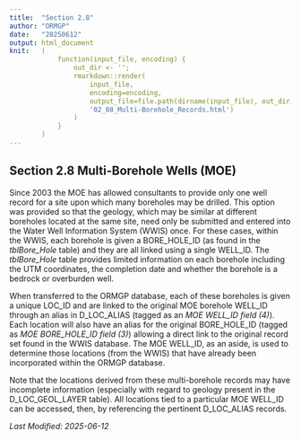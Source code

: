 ```yaml
---
title:  "Section 2.8"
author: "ORMGP"
date:   "20250612"
output: html_document
knit:   (
            function(input_file, encoding) {
                out_dir <- '';
                rmarkdown::render(
                    input_file,
                    encoding=encoding,
                    output_file=file.path(dirname(input_file), out_dir,
                    '02_08_Multi-Borehole_Records.html')
                )
            }
        )
---
```


## Section 2.8 Multi-Borehole Wells (MOE)

Since 2003 the MOE has allowed consultants to provide only one well record for
a site upon which many boreholes may be drilled.  This option was provided so
that the geology, which may be similar at different boreholes located at the
same site, need only be submitted and entered into the Water Well Information
System (WWIS) once.  For these cases, within the WWIS, each borehole is given
a BORE_HOLE_ID (as found in the *tblBore_Hole* table) and they are all linked
using a single WELL_ID.  The *tblBore_Hole* table provides limited information
on each borehole including the UTM coordinates, the completion date and
whether the borehole is a bedrock or overburden well.

When transferred to the ORMGP database, each of these boreholes is given a
unique LOC_ID and are linked to the original MOE borehole WELL_ID through an
alias in D_LOC_ALIAS (tagged as an *MOE WELL_ID field (4)*).  Each location
will also have an alias for the original BORE_HOLE_ID (tagged as *MOE
BORE_HOLE_ID field (3)*) allowing a direct link to the original record set
found in the WWIS database.  The MOE WELL_ID, as an aside, is used to
determine those locations (from the WWIS) that have already been incorporated
within the ORMGP database.

Note that the locations derived from these multi-borehole records may have
incomplete information (especially with regard to geology present in the
D_LOC_GEOL_LAYER table).  All locations tied to a particular MOE WELL_ID can
be accessed, then, by referencing the pertinent D_LOC_ALIAS records.

*Last Modified: 2025-06-12*
